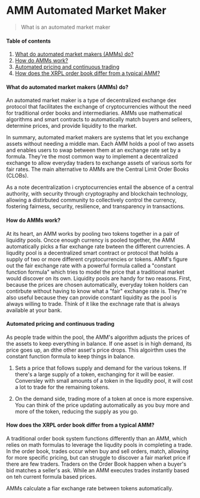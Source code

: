 #  AMM Automated Market Maker

>  What is an automated market maker

#### Table of contents

1. [What do automated market makers (AMMs) do?](#what-do-automated-market-makers-amms-do)
2. [How do AMMs work?](#how-do-amms-work)
3. [Automated pricing and continuous trading](#automated-pricing-and-continuous-trading)
4. [How does the XRPL order book differ from a typical AMM?](#how-does-the-xrpl-order-book-differ-from-a-typical-amm)

#### What do automated market makers (AMMs) do?

An automated market maker is a type of decentralized exchange dex protocol that facilitates the exchange of cryptocurrencies without the need for traditional order books and intermediaries.  AMMs use mathematical algorithms and smart contracts to automatically match buyers and selleers, determine prices, and provide liquidity to the market.

In summary, automated market makers are systems that let you exchange assets without needing a middle man.  Each AMM holds a pool of two assets and enables users to swap between them at an exchange rate set by a formula.  They're the most common way to implement a decentralized exchange to allow everyday traders to exchange assets of various sorts for fair rates.  The main alternative to AMMs are the Central Limit Order Books (CLOBs).  

As a note decentralization i cryptocurrencies entail the absence of a central authority, with security through cryptography and blockchain technology, allowing a distirbuted community to collectively control the currency, fostering fairness, security, resilience, and transparency in transactions.

#### How do AMMs work?

At its heart, an AMM works by pooling two tokens together in a pair of liquidity pools.  Oncce enough currency is pooled together, the AMM automatically picks a fiar exchange rate bwteen the different currencies.  A liqudity pool is a decentralized smart contract or protocol that holds a supply of two or more different cryptocurrencies or tokens.  AMM's figure out the fair exchange rate with a powerful formula called a "constant function formula" which tries to model the price that a traditional market would discover on its own.  Liquidity pools are handy for two reasons.  First, because the prices are chosen automatically, everyday token holders can contirbute without having to know what a "fair" exchange rate is.  They're also useful because they can provide constant liquidity as the pool is always willing to trade.  Think of it like the exchnage rate that is always available at your bank.

#### Automated pricing and continuous trading

As people trade within the pool, the AMM's algorithm adjusts the prices of the assets to keep everything in balance.  If one asset is in high demand, its price goes up, an dthe other asset's price drops.  This algoirthm uses the constant function formula to keep things in balance.  

1.  Sets a price that follows supply and demand for the various tokens.  If there's a large supply of a token, exchanging for it will be easier.  Conversley with small amounts of a token in the liqudity pool, it will cost a lot to trade for the remaining tokens.

2.  On the demand side, trading more of a token at once is more expensive.  You can think of the price updating automatically as you buy more and more of the token, reducing the supply as you go.

#### How does the XRPL order book differ from a typical AMM?

A traditional order book system functions differently than an AMM, which relies on math formulas to leverage the liqudity pools in completing a trade.  In the order book, trades occur when buy and sell orders, match, allowing for more specific pricing, but can struggle to discover a fair market price if there are few traders.  Traders on the Order Book happen when a buyer's bid matches a seller's ask.  While an AMM executes trades instantly based on teh current formula based prices.  

AMMs calculate a fiar exchange rate between tokens automatically.
